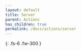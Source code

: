 ```yaml
---
layout: default
title: Server
parent: Actions
has_children: true
permalink: /docs/actions/server
---
```

{: .fs-6 .fw-300 }
